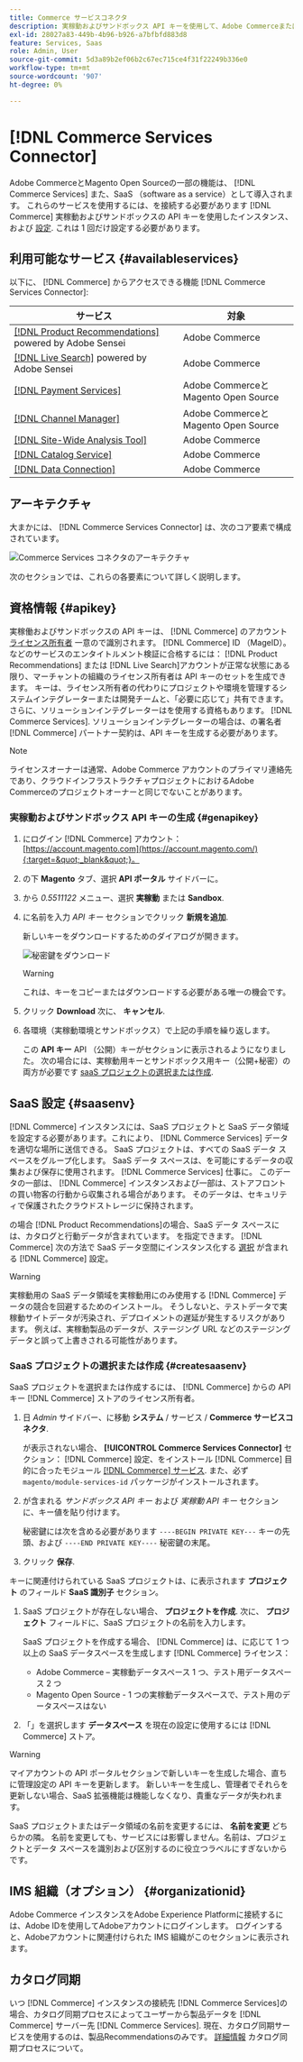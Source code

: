 ```yaml
---
title: Commerce サービスコネクタ
description: 実稼動およびサンドボックス API キーを使用して、Adobe CommerceまたはMagento Open Sourceインスタンスをサービスに統合する方法について説明します。
exl-id: 28027a83-449b-4b96-b926-a7bfbfd883d8
feature: Services, Saas
role: Admin, User
source-git-commit: 5d3a89b2ef06b2c67ec715ce4f31f22249b336e0
workflow-type: tm+mt
source-wordcount: '907'
ht-degree: 0%

---
```


# [!DNL Commerce Services Connector]

Adobe CommerceとMagento Open Sourceの一部の機能は、 [!DNL Commerce Services] また、SaaS （software as a service）として導入されます。 これらのサービスを使用するには、を接続する必要があります [!DNL Commerce] 実稼動およびサンドボックスの API キーを使用したインスタンス、および [設定](https://experienceleague.adobe.com/docs/commerce-admin/config/services/saas.html). これは 1 回だけ設定する必要があります。

## 利用可能なサービス {#availableservices}

以下に、 [!DNL Commerce] からアクセスできる機能 [!DNL Commerce Services Connector]:

| サービス | 対象 |
| ---|--- |
| [[!DNL Product Recommendations]](/help/product-recommendations/overview.md) powered by Adobe Sensei | Adobe Commerce |
| [[!DNL Live Search]](/help/live-search/overview.md) powered by Adobe Sensei | Adobe Commerce |
| [[!DNL Payment Services]](/help/payment-services/overview.md) | Adobe CommerceとMagento Open Source |
| [[!DNL Channel Manager]](https://experienceleague.adobe.com/docs/commerce-channels/channel-manager/intro-to-channel-manager/overview.html) | Adobe CommerceとMagento Open Source |
| [[!DNL Site-Wide Analysis Tool]](https://experienceleague.adobe.com/docs/commerce-operations/tools/site-wide-analysis-tool/intro.html) | Adobe Commerce |
| [[!DNL Catalog Service]](/help/catalog-service/overview.md) | Adobe Commerce |
| [[!DNL Data Connection]](/help/data-connection/overview.md) | Adobe Commerce |

## アーキテクチャ

大まかには、 [!DNL Commerce Services Connector] は、次のコア要素で構成されています。

![Commerce Services コネクタのアーキテクチャ](assets/saas-config-sync-workflow.png)

次のセクションでは、これらの各要素について詳しく説明します。

## 資格情報 {#apikey}

実稼働およびサンドボックスの API キーは、 [!DNL Commerce] のアカウント [ライセンス所有者](https://experienceleague.adobe.com/en/docs/commerce-cloud-service/start/onboarding) 一意ので識別されます。 [!DNL Commerce] ID （MageID）。 などのサービスのエンタイトルメント検証に合格するには： [!DNL Product Recommendations] または [!DNL Live Search]アカウントが正常な状態にある限り、マーチャントの組織のライセンス所有者は API キーのセットを生成できます。 キーは、ライセンス所有者の代わりにプロジェクトや環境を管理するシステムインテグレーターまたは開発チームと、「必要に応じて」共有できます。 さらに、ソリューションインテグレーターはを使用する資格もあります。 [!DNL Commerce Services]. ソリューションインテグレーターの場合は、の署名者 [!DNL Commerce] パートナー契約は、API キーを生成する必要があります。

>[!NOTE]
>
>ライセンスオーナーは通常、Adobe Commerce アカウントのプライマリ連絡先であり、クラウドインフラストラクチャプロジェクトにおけるAdobe Commerceのプロジェクトオーナーと同じでないことがあります。

### 実稼動およびサンドボックス API キーの生成 {#genapikey}

1. にログイン [!DNL Commerce] アカウント： [https://account.magento.com](https://account.magento.com/){:target=&quot;_blank&quot;}。

1. の下 **Magento** タブ、選択 **API ポータル** サイドバーに。

1. から _0.5511122_ メニュー、選択 **実稼動** または **Sandbox**.

1. に名前を入力 _API キー_ セクションでクリック **新規を追加**.

   新しいキーをダウンロードするためのダイアログが開きます。

   ![秘密鍵をダウンロード](assets/download-api-private-key.png)

   >[!WARNING]
   >
   > これは、キーをコピーまたはダウンロードする必要がある唯一の機会です。

1. クリック **Download** 次に、 **キャンセル**.

1. 各環境（実稼動環境とサンドボックス）で上記の手順を繰り返します。

   この **API キー** API （公開）キーがセクションに表示されるようになりました。 次の場合には、実稼動用キーとサンドボックス用キー（公開+秘密）の両方が必要です [saaS プロジェクトの選択または作成](#createsaasenv).

## SaaS 設定 {#saasenv}

[!DNL Commerce] インスタンスには、SaaS プロジェクトと SaaS データ領域を設定する必要があります。これにより、 [!DNL Commerce Services] データを適切な場所に送信できる。 SaaS プロジェクトは、すべての SaaS データ スペースをグループ化します。 SaaS データ スペースは、を可能にするデータの収集および保存に使用されます。 [!DNL Commerce Services] 仕事に。 このデータの一部は、 [!DNL Commerce] インスタンスおよび一部は、ストアフロントの買い物客の行動から収集される場合があります。 そのデータは、セキュリティで保護されたクラウドストレージに保持されます。

の場合 [!DNL Product Recommendations]の場合、SaaS データ スペースには、カタログと行動データが含まれています。 を指定できます。 [!DNL Commerce] 次の方法で SaaS データ空間にインスタンス化する [選択](https://docs.magento.com/user-guide/configuration/services/saas.html) が含まれる [!DNL Commerce] 設定。

>[!WARNING]
>
> 実稼動用の SaaS データ領域を実稼動用にのみ使用する [!DNL Commerce] データの競合を回避するためのインストール。 そうしないと、テストデータで実稼動サイトデータが汚染され、デプロイメントの遅延が発生するリスクがあります。 例えば、実稼動製品のデータが、ステージング URL などのステージングデータと誤って上書きされる可能性があります。

### SaaS プロジェクトの選択または作成 {#createsaasenv}

SaaS プロジェクトを選択または作成するには、 [!DNL Commerce] からの API キー [!DNL Commerce] ストアのライセンス所有者。

1. 日 _Admin_ サイドバー、に移動 **システム** / サービス / **Commerce サービスコネクタ**.

   が表示されない場合、 **[!UICONTROL Commerce Services Connector]** セクション： [!DNL Commerce] 設定、をインストール [!DNL Commerce] 目的に合ったモジュール [[!DNL Commerce] サービス](#availableservices). また、必ず `magento/module-services-id` パッケージがインストールされます。

1. が含まれる _サンドボックス API キー_ および _実稼動 API キー_ セクションに、キー値を貼り付けます。

   秘密鍵には次を含める必要があります `----BEGIN PRIVATE KEY---` キーの先頭、および `----END PRIVATE KEY----` 秘密鍵の末尾。

1. クリック **保存**.

キーに関連付けられている SaaS プロジェクトは、に表示されます **プロジェクト** のフィールド **SaaS 識別子** セクション。

1. SaaS プロジェクトが存在しない場合、 **プロジェクトを作成**. 次に、 **プロジェクト** フィールドに、SaaS プロジェクトの名前を入力します。

   SaaS プロジェクトを作成する場合、 [!DNL Commerce] は、に応じて 1 つ以上の SaaS データスペースを生成します [!DNL Commerce] ライセンス：
   - Adobe Commerce – 実稼動データスペース 1 つ、テスト用データスペース 2 つ
   - Magento Open Source - 1 つの実稼動データスペースで、テスト用のデータスペースはない

1. 「」を選択します **データスペース** を現在の設定に使用するには [!DNL Commerce] ストア。

>[!WARNING]
>
> マイアカウントの API ポータルセクションで新しいキーを生成した場合、直ちに管理設定の API キーを更新します。 新しいキーを生成し、管理者でそれらを更新しない場合、SaaS 拡張機能は機能しなくなり、貴重なデータが失われます。

SaaS プロジェクトまたはデータ領域の名前を変更するには、 **名前を変更** どちらかの隣。 名前を変更しても、サービスには影響しません。名前は、プロジェクトとデータ スペースを識別および区別するのに役立つラベルにすぎないからです。

## IMS 組織（オプション） {#organizationid}

Adobe Commerce インスタンスをAdobe Experience Platformに接続するには、Adobe IDを使用してAdobeアカウントにログインします。 ログインすると、Adobeアカウントに関連付けられた IMS 組織がこのセクションに表示されます。

## カタログ同期

いつ [!DNL Commerce] インスタンスの接続先 [!DNL Commerce Services]の場合、カタログ同期プロセスによってユーザーから製品データを [!DNL Commerce] サーバー先 [!DNL Commerce Services]. 現在、カタログ同期サービスを使用するのは、製品Recommendationsのみです。 [詳細情報](catalog-sync.md) カタログ同期プロセスについて。
